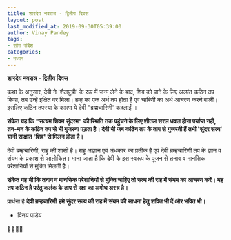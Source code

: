 ```yaml
---
title: शारदेय नवरात्र - द्वितीय दिवस
layout: post
last_modified_at: 2019-09-30T05:39:00
author: Vinay Pandey
tags:
- सोम संदेश
categories:
- मध्यम
---
```

**शारदेय नवरात्र - द्वितीय दिवस**

कथा के अनुसार, देवी ने 'शैलपुत्री' के रूप में जन्म लेने के बाद, शिव को पाने के लिए अत्यंत कठिन तप किया, तब उन्हें इक्षित वर मिला। ब्रम्ह का एक अर्थ तप होता है एवं चारिणी का अर्थ आचरण करने वाली। इसलिए कठिन तपस्या के कारण ये देवी "ब्रह्मचारिणी' कहलाईं ।

**संकेत यह कि "सत्यम शिवम सुंदरम" की स्थिति तक पहुंचने के लिए शीतल सरल धवल होना पर्याप्त नही, तन-मन के कठिन तप से भी गुजरना पड़ता है। देवी भी जब कठिन तप के ताप से गुजरती हैं तभी 'सुंदर सत्य' यानी साक्षात 'शिव' से मिलन होता है।**

देवी ब्रम्हचारिणी, राहु की शासी  हैं। राहु अज्ञान एवं अंधकार का प्रतीक है एवं देवी ब्रम्हचारिणी तप के ज्ञान व संयम के प्रकाश से आलोकित। माना जाता है कि देवी के इस स्वरूप के पूजन से तनाव व मानसिक परेशानियों से मुक्ति मिलती है।

**संकेत यह भी कि तनाव व मानसिक परेशानियों से मुक्ति चाहिए तो सत्य की राह में संयम का आचरण करें। यह तप कठिन है परंतु कलंक के ताप से रक्षा का अमोघ अस्त्र है।**


प्रार्थना है
**देवी ब्रम्हचारिणी**
**हमे सुंदर सत्य की राह में**
**संयम की साधना हेतु**
**शक्ति भी दें और भक्ति भी।**

- विनय पांडेय

🙏🌷🌷🙏


